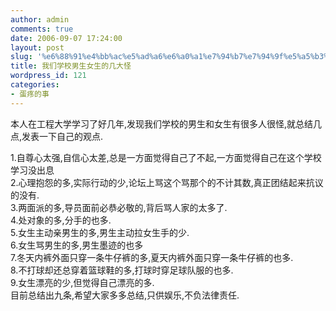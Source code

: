 ```yaml
---
author: admin
comments: true
date: 2006-09-07 17:24:00
layout: post
slug: '%e6%88%91%e4%bb%ac%e5%ad%a6%e6%a0%a1%e7%94%b7%e7%94%9f%e5%a5%b3%e7%94%9f%e7%9a%84%e5%87%a0%e5%a4%a7%e6%80%aa'
title: 我们学校男生女生的几大怪
wordpress_id: 121
categories:
- 蛋疼的事
---
```


本人在工程大学学习了好几年,发现我们学校的男生和女生有很多人很怪,就总结几点,发表一下自己的观点.  
  
1.自尊心太强,自信心太差,总是一方面觉得自己了不起,一方面觉得自己在这个学校学习没出息  
2.心理抱怨的多,实际行动的少,论坛上骂这个骂那个的不计其数,真正团结起来抗议的没有.  
3.两面派的多,导员面前必恭必敬的,背后骂人家的太多了.  
4.处对象的多,分手的也多.  
5.女生主动亲男生的多,男生主动拉女生手的少.  
6.女生骂男生的多,男生墨迹的也多  
7.冬天内裤外面只穿一条牛仔裤的多,夏天内裤外面只穿一条牛仔裤的也多.  
8.不打球却还总穿着篮球鞋的多,打球时穿足球队服的也多.  
9.女生漂亮的少,但觉得自己漂亮的多.  
目前总结出九条,希望大家多多总结,只供娱乐,不负法律责任.
